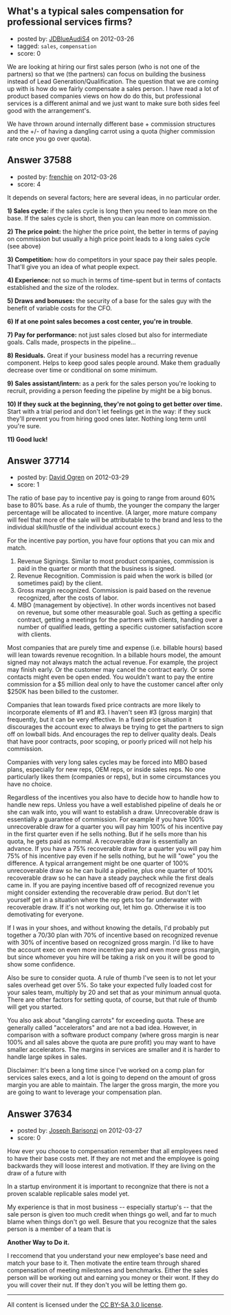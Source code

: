 ## What's a typical sales compensation for professional services firms?

- posted by: [JDBlueAudiS4](https://stackexchange.com/users/-1/17167-jdblueaudis4) on 2012-03-26
- tagged: `sales`, `compensation`
- score: 0

We are looking at hiring our first sales person (who is not one of the partners) so that we (the partners) can focus on building the business instead of Lead Generation/Qualification. The question that we are coming up with is how do we fairly compensate a sales person. I have read a lot of product based companies views on how do do this, but professional services is a different animal and we just want to make sure both sides feel good with the arrangement's.

We have thrown around internally different base + commission structures and the +/- of having a dangling carrot using a quota (higher commission rate once you go over quota).


## Answer 37588

- posted by: [frenchie](https://stackexchange.com/users/-1/15155-frenchie) on 2012-03-26
- score: 4

It depends on several factors; here are several ideas, in no particular order.

**1) Sales cycle:** if the sales cycle is long then you need to lean more on the base. If the sales cycle is short, then you can lean more on commission.

**2) The price point:** the higher the price point, the better in terms of paying on commission but usually a high price point leads to a long sales cycle (see above)

**3) Competition:** how do competitors in your space pay their sales people. That'll give you an idea of what people expect.

**4) Experience:** not so much in terms of time-spent but in terms of contacts established and the size of the rolodex.

**5) Draws and bonuses:** the security of a base for the sales guy with the benefit of variable costs for the CFO.

**6) If at one point sales becomes a cost center, you're in trouble**.

**7) Pay for performance:** not just sales closed but also for intermediate goals. Calls made, prospects in the pipeline...

**8) Residuals.** Great if your business model has a recurring revenue component. Helps to keep good sales people around. Make them gradually decrease over time or conditional on some minimum.

**9) Sales assistant/intern:** as a perk for the sales person you're looking to recruit, providing a person feeding the pipeline by might be a big bonus.

**10) If they suck at the beginning, they're not going to get better over time.** Start with a trial period and don't let feelings get in the way: if they suck they'll prevent you from hiring good ones later. Nothing long term until you're sure.

**11) Good luck!**


## Answer 37714

- posted by: [David Ogren](https://stackexchange.com/users/-1/16938-david-ogren) on 2012-03-29
- score: 1

The ratio of base pay to incentive pay is going to range from around 60% base to 80% base. As a rule of thumb, the younger the company the larger percentage will be allocated to incentive. (A larger, more mature company will feel that more of the sale will be attributable to the brand and less to the individual skill/hustle of the individual account execs.)

For the incentive pay portion, you have four options that you can mix and match.

 1. Revenue Signings. Similar to most product companies, commission is paid in the quarter or month that the business is signed.
 2. Revenue Recognition. Commission is paid when the work is billed (or sometimes paid) by the client.
 3. Gross margin recognized. Commission is paid based on the revenue recognized, after the costs of labor.
 4. MBO (management by objective). In other words incentives not based on revenue, but some other measurable goal. Such as getting a specific contract, getting a meetings for the partners with clients, handing over a number of qualified leads, getting a specific customer satisfaction score with clients.

Most companies that are purely time and expense (i.e. billable hours) based will lean towards revenue recognition. In a billable hours model, the amount signed may not always match the actual revenue. For example, the project may finish early. Or the customer may cancel the contract early. Or some contacts might even be open ended. You wouldn't want to pay the entire commission for a $5 million deal only to have the customer cancel after only $250K has been billed to the customer.

Companies that lean towards fixed price contracts are more likely to incorporate elements of #1 and #3. I haven't seen #3 (gross margin) that frequently, but it can be very effective. In a fixed price situation it discourages the account exec to always be trying to get the partners to sign off on lowball bids. And encourages the rep to deliver quality deals. Deals that have poor contracts, poor scoping, or poorly priced will not help his commission.

Companies with very long sales cycles may be forced into MBO based plans, especially for new reps, OEM reps, or inside sales reps. No one particularly likes them (companies or reps), but in some circumstances you have no choice.

Regardless of the incentives you also have to decide how to handle how to handle new reps. Unless you have a well established pipeline of deals he or she can walk into, you will want to establish a draw. Unrecoverable draw is essentially a guarantee of commission. For example if you have 100% unrecoverable draw for a quarter you will pay him 100% of his incentive pay in the first quarter even if he sells nothing. But if he sells more than his quota, he gets paid as normal. A recoverable draw is essentially an advance. If you have a 75% recoverable draw for a quarter you will pay him 75% of his incentive pay even if he sells nothing, but he will "owe" you the difference. A typical arrangement might be one quarter of 100% unrecoverable draw so he can build a pipeline, plus one quarter of 100% recoverable draw so he can have a steady paycheck while the first deals came in. If you are paying incentive based off of recognized revenue you might consider extending the recoverable draw period. But don't let yourself get in a situation where the rep gets too far underwater with recoverable draw. If it's not working out, let him go. Otherwise it is too demotivating for everyone.

If I was in your shoes, and without knowing the details, I'd probably put together a 70/30 plan with 70% of incentive based on recognized revenue with 30% of incentive based on recognized gross margin. I'd like to have the account exec on even more incentive pay and even more gross margin, but since whomever you hire will be taking a risk on you it will be good to show some confidence.

Also be sure to consider quota. A rule of thumb I've seen is to not let your sales overhead get over 5%. So take your expected fully loaded cost for your sales team, multiply by 20 and set that as your minimum annual quota. There are other factors for setting quota, of course, but that rule of thumb will get you started.

You also ask about "dangling carrots" for exceeding quota. These are generally called "accelerators" and are not a bad idea. However, in comparison with a software product company (where gross margin is near 100% and all sales above the quota are pure profit) you may want to have smaller accelerators. The margins in services are smaller and it is harder to handle large spikes in sales.

Disclaimer: It's been a long time since I've worked on a comp plan for services sales execs, and a lot is going to depend on the amount of gross margin you are able to maintain. The larger the gross margin, the more you are going to want to leverage your compensation plan.


## Answer 37634

- posted by: [Joseph Barisonzi](https://stackexchange.com/users/-1/8791-joseph-barisonzi) on 2012-03-27
- score: 0

How ever you choose to compensation remember that all employees need to have their base costs met. If they are not met and the employee is going backwards they will loose interest and motivation. If they are living on the draw of a future with 

In a startup environment it is important to recongnize that there is not a proven scalable replicable sales model yet.

My experience is that in most business -- especially startup's -- that the sale person is given too much credit when things go well, and far to much blame when things don't go well. Besure that you recognize that the sales person is a member of a team that is 

**Another Way to Do it.**

I reccomend that you understand your new employee's base need and match your base to it. Then motivate the entire team through shared compensation of meeting milestones and benchmarks. Either the sales person will be working out and earning you money or their wont. If they do you will cover their nut. If they don't you will be letting them go. 



---

All content is licensed under the [CC BY-SA 3.0 license](https://creativecommons.org/licenses/by-sa/3.0/).
